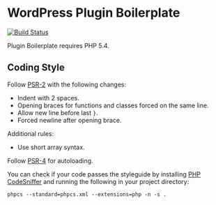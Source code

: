 # WordPress Plugin Boilerplate

[![Build Status](https://travis-ci.org/frozzare/wp-plugin-boilerplate.svg?branch=master)](https://travis-ci.org/frozzare/wp-plugin-boilerplate)

Plugin Boilerplate requires PHP 5.4.

## Coding Style

Follow [PSR-2](http://www.php-fig.org/psr/psr-2/) with the following changes:

- Indent with 2 spaces.
- Opening braces for functions and classes forced on the same line.
- Allow new line before last `}`.
- Forced newline after opening brace.

Additional rules:

- Use short array syntax.

Follow [PSR-4](http://www.php-fig.org/psr/psr-4/) for autoloading.

You can check if your code passes the styleguide by installing [PHP CodeSniffer](https://github.com/squizlabs/PHP_CodeSniffer) and running the following in your project directory:

```
phpcs --standard=phpcs.xml --extensions=php -n -s .
```

